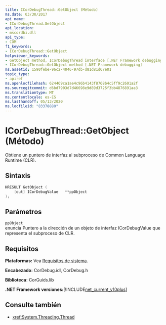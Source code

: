 ```yaml
---
title: ICorDebugThread::GetObject (Método)
ms.date: 03/30/2017
api_name:
- ICorDebugThread.GetObject
api_location:
- mscordbi.dll
api_type:
- COM
f1_keywords:
- ICorDebugThread::GetObject
helpviewer_keywords:
- GetObject method, ICorDebugThread interface [.NET Framework debugging]
- ICorDebugThread::GetObject method [.NET Framework debugging]
ms.assetid: 1590febe-96c2-4046-97db-d81d81d67e01
topic_type:
- apiref
ms.openlocfilehash: 624469ca1ae4c96b4143f8768b4c5ff9c2601a2f
ms.sourcegitcommit: d6bd7903d7d46698e9d89d3725f3bb4876891aa3
ms.translationtype: MT
ms.contentlocale: es-ES
ms.lasthandoff: 05/13/2020
ms.locfileid: "83378880"
---
```

# <a name="icordebugthreadgetobject-method"></a>ICorDebugThread::GetObject (Método)
Obtiene un puntero de interfaz al subproceso de Common Language Runtime (CLR).  
  
## <a name="syntax"></a>Sintaxis  
  
```cpp  
HRESULT GetObject (  
    [out] ICorDebugValue   **ppObject  
);  
```  
  
## <a name="parameters"></a>Parámetros  
 `ppObject`  
 enuncia Puntero a la dirección de un objeto de interfaz ICorDebugValue que representa el subproceso de CLR.  
  
## <a name="requirements"></a>Requisitos  
 **Plataformas:** Vea [Requisitos de sistema](../../get-started/system-requirements.md).  
  
 **Encabezado:** CorDebug.idl, CorDebug.h  
  
 **Biblioteca:** CorGuids.lib  
  
 **.NET Framework versiones:**[!INCLUDE[net_current_v10plus](../../../../includes/net-current-v10plus-md.md)]  
  
## <a name="see-also"></a>Consulte también

- <xref:System.Threading.Thread>
